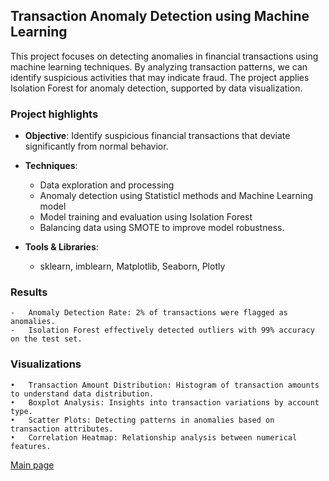 ## Transaction Anomaly Detection using Machine Learning

This project focuses on detecting anomalies in financial transactions using machine learning techniques. By analyzing transaction patterns, we can identify suspicious activities that may indicate fraud. The project applies Isolation Forest for anomaly detection, supported by data visualization.

### Project highlights
- **Objective**: Identify suspicious financial transactions that deviate significantly from normal behavior.

- **Techniques**:

	-   Data exploration and processing
	-	Anomaly detection using Statisticl methods and Machine Learning model
	-	Model training and evaluation using Isolation Forest
	- 	Balancing data using SMOTE to improve model robustness.

- **Tools & Libraries**:
	-	sklearn, imblearn, Matplotlib, Seaborn, Plotly


### Results

	-	Anomaly Detection Rate: 2% of transactions were flagged as anomalies.
	-	Isolation Forest effectively detected outliers with 99% accuracy on the test set.


### Visualizations

	•	Transaction Amount Distribution: Histogram of transaction amounts to understand data distribution.
	•	Boxplot Analysis: Insights into transaction variations by account type.
	•	Scatter Plots: Detecting patterns in anomalies based on transaction attributes.
	•	Correlation Heatmap: Relationship analysis between numerical features.


[Main page](/)